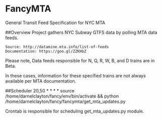 # FancyMTA
General Transit Feed Specification for NYC MTA

##Overview
Project gathers NYC Subway GTFS data by polling MTA data feeds.

    Source: http://datamine.mta.info/list-of-feeds
    Documentation: https://goo.gl/ZZKHbZ


Please note, Data feeds responsible for N, Q, R, W, B, and D trains are in Beta.

In these cases, information for these specified trains are not always available per MTA documentation.

##Scheduler
20,50 * * * * source /home/darnelclayton/fancy/env/bin/activate && python /home/darnelclayton/fancy/fancymta/get_mta_updates.py

Crontab is responsible for scheduling get_mta_updates.py module.
